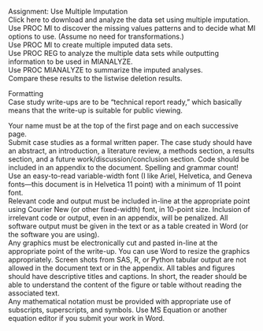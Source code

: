 

Assignment: Use Multiple Imputation  
Click here to download and analyze the data set using multiple imputation.  
Use PROC MI to discover the missing values patterns and to decide what MI options to use. (Assume no need for transformations.)  
Use PROC MI to create multiple imputed data sets.  
Use PROC REG to analyze the multiple data sets while outputting information to be used in MIANALYZE.  
Use PROC MIANALYZE to summarize the imputed analyses.  
Compare these results to the listwise deletion results.  


Formatting  
Case study write-ups are to be “technical report ready,” which basically means that the write-up is suitable for public viewing.
  
Your name must be at the top of the first page and on each successive page.  
Submit case studies as a formal written paper. The case study should have an abstract, an introduction, a literature review, a methods section, a results section, and a future work/discussion/conclusion section. Code should be included in an appendix to the document. Spelling and grammar count!  
Use an easy-to-read variable-width font (I like Ariel, Helvetica, and Geneva fonts—this document is in Helvetica 11 point) with a minimum of 11 point font.  
Relevant code and output must be included in-line at the appropriate point using Courier New (or other fixed-width) font, in 10-point size. Inclusion of irrelevant code or output, even in an appendix, will be penalized. All software output must be given in the text or as a table created in Word (or the software you are using).  
Any graphics must be electronically cut and pasted in-line at the appropriate point of the write-up. You can use Word to resize the graphics appropriately. Screen shots from SAS, R, or Python tabular output are not allowed in the document text or in the appendix. All tables and figures should have descriptive titles and captions. In short, the reader should be able to understand the content of the figure or table without reading the associated text.  
Any mathematical notation must be provided with appropriate use of subscripts, superscripts, and symbols. Use MS Equation or another equation editor if you submit your work in Word.  
